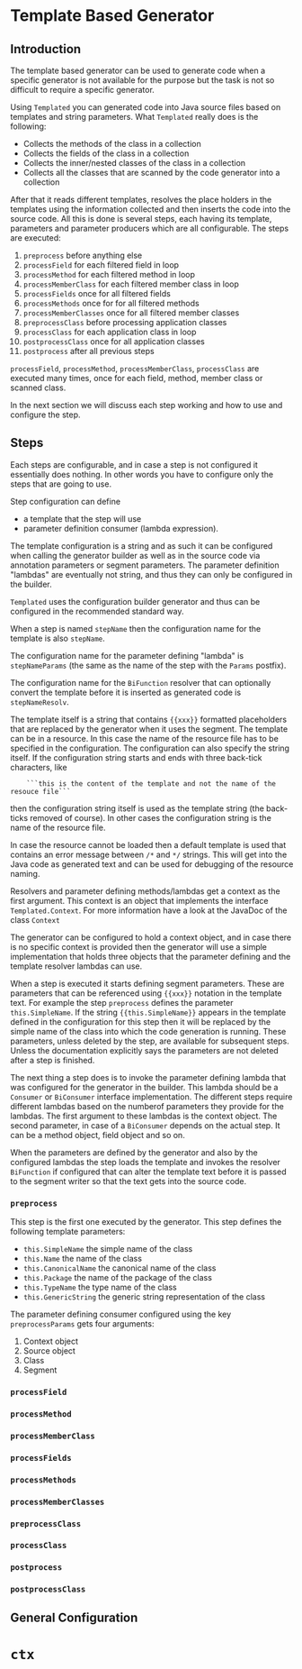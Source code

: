 # Template Based Generator


## Introduction

The template based generator can be used to generate code when a
specific generator is not available for the purpose but the task is not
so difficult to require a specific generator.

Using `Templated` you can generated code into Java source files based on
templates and string parameters. What `Templated` really does is the
following:

* Collects the methods of the class in a collection
* Collects the fields of the class in a collection
* Collects the inner/nested classes of the
  class in a collection
* Collects all the classes that are scanned by the code generator into a
  collection

After that it reads different templates, resolves the place holders in
the templates using the information collected and then inserts the code
into the source code. All this is done is several steps, each having its
template, parameters and parameter producers which are all configurable.
The steps are executed:

1.  `preprocess` before anything else
2.  `processField` for each filtered field in loop
3.  `processMethod` for each filtered method in loop
4.  `processMemberClass` for each filtered member class in loop
5.  `processFields` once for all filtered fields
6.  `processMethods` once for for all filtered methods
7.  `processMemberClasses` once for all filtered member classes
8.  `preprocessClass` before processing application classes 
9.  `processClass` for each application class in loop
10. `postprocessClass` once for all application classes
11. `postprocess` after all previous steps

`processField`, `processMethod`, `processMemberClass`, `processClass`
are executed many times, once for each field, method, member class or
scanned class.

In the next section we will discuss each step working and how to use and
configure the step.

## Steps

Each steps are configurable, and in case a step is not configured it
essentially does nothing. In other words you have to configure only the
steps that are going to use.

Step configuration can define

* a template that the step will use
* parameter definition consumer (lambda expression).

The template configuration is a string and as such it can be configured
when calling the generator builder as well as in the source code via
annotation parameters or segment parameters. The parameter definition
"lambdas" are eventually not string, and thus they can only be
configured in the builder.

`Templated` uses the configuration builder generator and thus can be
configured in the recommended standard way.

When a step is named `stepName` then the configuration name for the
template is also `stepName`.

The configuration name for the parameter defining "lambda" is
`stepNameParams` (the same as the name of the step with the `Params`
postfix).

The configuration name for the `BiFunction` resolver that can optionally
convert the template before it is inserted as generated code is
`stepNameResolv`.

The template itself is a string that contains `{{xxx}}` formatted
placeholders that are replaced by the generator when it uses the
segment. The template can be in a resource. In this case the name of the
resource file has to be specified in the configuration. The
configuration can also specify the string itself. If the configuration
string starts and ends with three back-tick characters, like

```
    ```this is the content of the template and not the name of the resouce file```
```

then the configuration string itself is used as the template string (the
back-ticks removed of course). In other cases the configuration string
is the name of the resource file.

In case the resource cannot be loaded then a default template is used
that contains an error message between `/*` and `*/` strings. This will
get into the Java code as generated text and can be used for debugging
of the resource naming. 
  
Resolvers and parameter defining methods/lambdas get a context as the
first argument. This context is an object that implements the interface
`Templated.Context`. For more information have a look at the JavaDoc of
the class `Context`

The generator can be configured to hold a context object, and in case
there is no specific context is provided then the generator will use a
simple implementation that holds three objects that the parameter
defining and the template resolver lambdas can use.

When a step is executed it starts defining segment parameters. These are
parameters that can be referenced using `{{xxx}}` notation in the
template text. For example the step `preprocess` defines the parameter
`this.SimpleName`. If the string `{{this.SimpleName}}` appears in the
template defined in the configuration for this step then it will be
replaced by the simple name of the class into which the code generation
is running. These parameters, unless deleted by the step, are available
for subsequent steps. Unless the documentation explicitly says the
parameters are not deleted after a step is finished.

The next thing a step does is to invoke the parameter defining lambda
that was configured for the generator in the builder. This lambda should
be a `Consumer` or `BiConsumer` interface implementation. The different
steps require different lambdas based on the numberof parameters they
provide for the lambdas. The first argument to these lambdas is the
context object. The second parameter, in case of a `BiConsumer` depends
on the actual step. It can be a method object, field object and so on.

When the parameters are defined by the generator and also by the
configured lambdas the step loads the template and invokes the resolver
`BiFunction` if configured that can alter the template text before it is
passed to the segment writer so that the text gets into the source code.


### `preprocess`

This step is the first one executed by the generator. This step defines
the following template parameters:

* `this.SimpleName` the simple name of the class
* `this.Name` the name of the class
* `this.CanonicalName` the canonical name of the class
* `this.Package` the name of the package of the class
* `this.TypeName` the type name of the class
* `this.GenericString` the generic string representation of the class

The parameter defining consumer configured using the key
`preprocessParams` gets four arguments:

1. Context object
2. Source object
3. Class
4. Segment

### `processField`
### `processMethod`
### `processMemberClass`
### `processFields`
### `processMethods`
### `processMemberClasses`
### `preprocessClass` 
### `processClass`
### `postprocess`
### `postprocessClass`

## General Configuration

# `ctx`